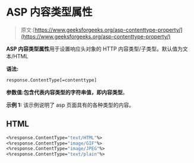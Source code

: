 # ASP 内容类型属性

> 原文:[https://www.geeksforgeeks.org/asp-contenttype-property/](https://www.geeksforgeeks.org/asp-contenttype-property/)

**ASP 内容类型属性**用于设置响应头对象的 HTTP 内容类型/子类型。默认值为文本/HTML

**语法:**

```vb
response.ContentType[=contenttype] 

```

**参数值:**包含代表内容类型的字符串值，即**内容类型**。

**示例 1:** 该示例说明了 asp 页面具有的各种类型的内容。

## HTML

```vb
<%response.ContentType="text/HTML"%>
<%response.ContentType="image/GIF"%>
<%response.ContentType="image/JPEG"%>
<%response.ContentType="text/plain"%>
```